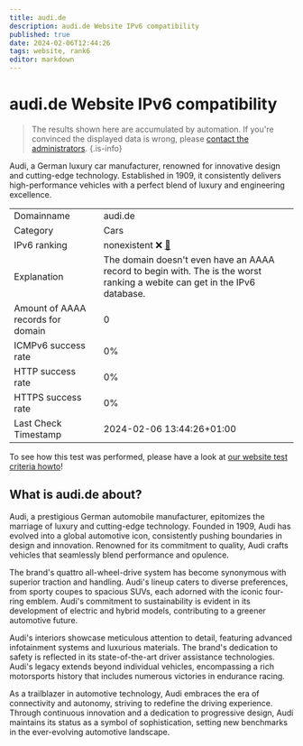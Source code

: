```yaml
---
title: audi.de
description: audi.de Website IPv6 compatibility
published: true
date: 2024-02-06T12:44:26
tags: website, rank6
editor: markdown
---
```


# audi.de Website IPv6 compatibility

> The results shown here are accumulated by automation. If you're convinced the displayed data is wrong, please [contact the administrators](/howto/chat). 
{.is-info}

Audi, a German luxury car manufacturer, renowned for innovative design and cutting-edge technology. Established in 1909, it consistently delivers high-performance vehicles with a perfect blend of luxury and engineering excellence.


|   |   |
| - | - |
| Domainname | audi.de
| Category | Cars |
| IPv6 ranking | nonexistent :x: [🔗](/howto/ranking) |
| Explanation | The domain doesn't even have an AAAA record to begin with. The is the worst ranking a webite can get in the IPv6 database. |
| Amount of AAAA records for domain | 0 |
| ICMPv6 success rate | 0%|
| HTTP success rate | 0% |
| HTTPS success rate | 0% |
| Last Check Timestamp | 2024-02-06 13:44:26+01:00 |

To see how this test was performed, please have a look at [our website test criteria howto](/howto/testcriteria/website)!


## What is audi.de about?
Audi, a prestigious German automobile manufacturer, epitomizes the marriage of luxury and cutting-edge technology. Founded in 1909, Audi has evolved into a global automotive icon, consistently pushing boundaries in design and innovation. Renowned for its commitment to quality, Audi crafts vehicles that seamlessly blend performance and opulence.

The brand's quattro all-wheel-drive system has become synonymous with superior traction and handling. Audi's lineup caters to diverse preferences, from sporty coupes to spacious SUVs, each adorned with the iconic four-ring emblem. Audi's commitment to sustainability is evident in its development of electric and hybrid models, contributing to a greener automotive future.

Audi's interiors showcase meticulous attention to detail, featuring advanced infotainment systems and luxurious materials. The brand's dedication to safety is reflected in its state-of-the-art driver assistance technologies. Audi's legacy extends beyond individual vehicles, encompassing a rich motorsports history that includes numerous victories in endurance racing.

As a trailblazer in automotive technology, Audi embraces the era of connectivity and autonomy, striving to redefine the driving experience. Through continuous innovation and a dedication to progressive design, Audi maintains its status as a symbol of sophistication, setting new benchmarks in the ever-evolving automotive landscape.


